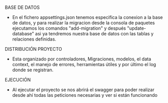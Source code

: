 ﻿BASE DE DATOS
- En el fichero appsettings.json tenemos especifica la conexion a la base de datos, y para realizar la migracion desde la consola de paquetes ejecutamos los comandos
"add-migration" y después "update-database" asi ya tendremos nuestra base de datos con las tablas y relaciones definidas.

DISTRIBUCIÓN PROYECTO	
- Esta organizado por controladores, Migraciones, modelos, el data context, el manejo de errores, herramientas útiles y por último  el log donde se registran.

EJECUCIÓN
- Al ejecutar el proyecto se nos abrirá el swagger para poder realizar desde ahí todas las peticiones necesarias y ver si están funcionando